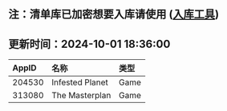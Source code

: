 ## 注：清单库已加密想要入库请使用 ([入库工具](https://github.com/BlankTMing/ManifestAutoUpdate/releases))

## 更新时间：2024-10-01 18:36:00
| AppID | 名称 | 类型  |
| :-------------------- | :----------------------------- | :----------- |
| 204530 | Infested Planet| Game |
| 313080 | The Masterplan| Game |
